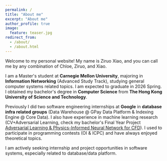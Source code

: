 ```yaml
---
permalink: /
title: "About me"
excerpt: "About me"
author_profile: true
image:
  feature: teaser.jpg
redirect_from: 
  - /about/
  - /about.html
---
```

Welcome to my personal website! My name is Ziruo Xiao, and you can call me by any combination of Chloe, Ziruo, and Xiao.

I am a Master's student at **Carnegie Mellon University**, majoring in **Information Networking** (Advanced Study Track), studying general computer systems related topics. I am expected to graduate in 2026 Spring. I obtained my bachelor's degree in **Computer Science** from **The Hong Kong University of Science and Technology**.

Previously I did two software engineering internships at **Google** in **database infra related groups** (Data Warehouse @ GPay Data Platform & Indexing Engine @ Core Data). I also have experience in machine learning research (CV+Adversarial Learning, check my bachelor's Final Year Project [Adversarial Learning & Physics-Informed Neural Network for CFD](https://github.com/DL-for-CFD/alpinn_for_submission)). I used to participate in programming contests (OI & ICPC) and have always enjoyed theoretical topics.

I am actively seeking internship and project opportunities in software systems, especially related to database/data platform.
